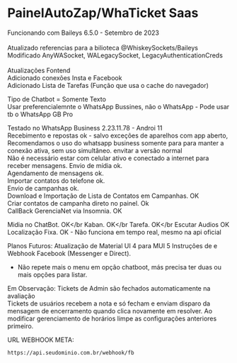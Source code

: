 # PainelAutoZap/WhaTicket Saas</br>
Funcionando com Baileys 6.5.0 - Setembro de 2023 </br>
</br> Atualizado referencias para a bilioteca @WhiskeySockets/Baileys</br>
Modificado AnyWASocket, WALegacySocket, LegacyAuthenticationCreds</br>
</br>
Atualizações Fontend
</br> Adicionado conexões Insta e Facebook
</br> Adicionado Lista de Tarefas (Função que usa o cache do navegador)

Tipo de Chatbot = Somente Texto <br>
Usar preferencialemnte o WhatsApp Bussines, não o WhatsApp - Pode usar tb o WhatsApp GB Pro<br>

Testado no WhatsApp Business 2.23.11.78 - Androi 11</br>
Recebimento e repostas ok - salvo exceções de aparelhos com app aberto, 
</br>Recomendamos o uso do whatsapp business somente para para manter a conexão ativa, sem uso simultâneo. envitar a versão normal
</br> Não é necessário estar com celular ativo e conectado a internet para receber mensagens.
Envio de mídia ok.</br>
Agendamento de mensagens ok.</br>
Importar contatos do telefone ok. </br>
Envio de campanhas ok. </br>
Download e Importação de Lista de Contatos em Campanhas. OK </br>
Criar contatos de campanha direto no painel. Ok </br>
CallBack GerenciaNet via Insomnia. OK

Midia no ChatBot. OK</br
Kaban. OK</br
Tarefa. OK</br
Escutar Audios OK </br>
Localização Fixa. OK - Não funciona em tempo real, mesmo na api oficial</br>

Planos Futuros:
Atualização de Material UI 4 para MUI 5
Instruções de  e Webhook Facebook (Messenger e Direct).

* Não repete mais o menu em opção chatboot, más precisa ter duas ou mais opções para listar.

Em Observação:
Tickets de Admin são fechados automaticamente na avaliação </br>
Tickets de usuários recebem a nota e só fecham e enviam disparo da mensagem de encerramento quando clica novamente em resolver.
Ao modificar gerenciamento de horários limpe as configurações anteriores primeiro.

URL WEBHOOK META:

```bash
https://api.seudominio.com.br/webhook/fb
```
